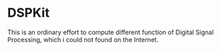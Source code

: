 # DSPKit
This is an ordinary effort to compute different function of Digital Signal Processing, which i could not found on the Internet.
